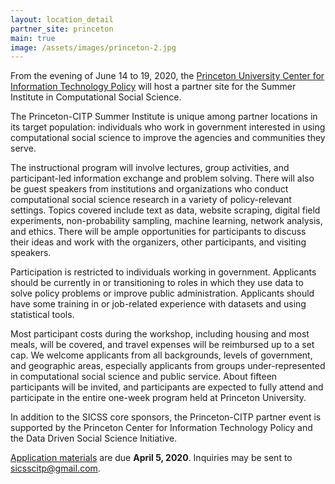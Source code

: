 ```yaml
---
layout: location_detail
partner_site: princeton
main: true
image: /assets/images/princeton-2.jpg
---
```


From the evening of June 14 to 19, 2020, the [Princeton University Center for Information Technology Policy](https://citp.princeton.edu/) will host a partner site for the Summer Institute in Computational Social Science. 

The Princeton-CITP Summer Institute is unique among partner locations in its target population: individuals who work in government interested in using computational social science to improve the agencies and communities they serve.
 
The instructional program will involve lectures, group activities, and participant-led information exchange and problem solving. There will also be guest speakers from institutions and organizations who conduct computational social science research in a variety of policy-relevant settings. Topics covered include text as data, website scraping, digital field experiments, non-probability sampling, machine learning, network analysis, and ethics. There will be ample opportunities for participants to discuss their ideas and work with the organizers, other participants, and visiting speakers.

Participation is restricted to individuals working in government. Applicants should be currently in or transitioning to roles in which they use data to solve policy problems or improve public administration. Applicants should have some training in or job-related experience with datasets and using statistical tools. 

Most participant costs during the workshop, including housing and most meals, will be covered, and travel expenses will be reimbursed up to a set cap. We welcome applicants from all backgrounds, levels of government, and geographic areas, especially applicants from groups under-represented in computational social science and public service. About fifteen participants will be invited, and participants are expected to fully attend and participate in the entire one-week program held at Princeton University. 

In addition to the SICSS core sponsors, the Princeton-CITP partner event is supported by the Princeton Center for Information Technology Policy and the Data Driven Social Science Initiative. 

[Application materials](https://compsocialscience.github.io/summer-institute/2020/princeton/apply) are due **April 5, 2020**. Inquiries may be sent to sicsscitp@gmail.com.
